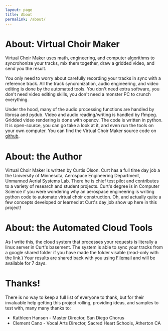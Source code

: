 ```yaml
---
layout: page
title: About
permalink: /about/
---
```


# About: Virtual Choir Maker

Virtual Choir Maker uses math, engineering, and computer algorithms to
syncrohonize your tracks, mix them together, draw a gridded video, and
send you the result.

You only need to worry about carefully recording your tracks in sync
with a reference track.  All the track syncronization, audio
engineering, and video editing is done by the automated tools.  You
don't need extra software, you don't need video editing skills, you
don't need a monster PC to crunch everything.

Under the hood, many of the audio processing functions are handled by
librosa and pydub.  Video and audio reading/writing is handled
by ffmpeg.  Gridded video rendering is done with opencv.  The code is
written in python.  It is open-source, you can go take a look at it,
and even run the tools on your own computer.  You can find the Virtual
Choir Maker source code on
[github](https://github.com/clolsonus/VirtualChoir).

# About: the Author

Virtual Choir Maker is written by Curtis Olson.  Curt has a full time
day job a the University of Minnesota, Aerospace Engineering
Department, Unmanned Aerial Systems Lab.  There he is chief test pilot
and contributes to a variety of research and student projects.  Curt's
degree is in Computer Science if you were wondering why an aerospace
engineering is writing python code to automate virtual choir
construction.  Oh, and actually quite a few concepts developed or
learned at Curt's day job show up here in this project!

# About: the Automated Cloud Tools

As I write this, the cloud system that processes your requests is
literally a linux server in Curt's basement.  The system is able to
sync your tracks from a google shared folder if you have made the
folder visable (read-only with the link.)  Your results are shared
back with you using [Filemail](filemail.com) and will be available for
7 days.

# Thanks!

There is no way to keep a full list of everyone to thank, but for
their invaluable help getting this project rolling, providing ideas,
and samples to test with, many many thanks to:

* Kathleen Hansen - Master Director, San Diego Chorus
* Clement Cano - Vocal Arts Director, Sacred Heart Schools, Atherton CA